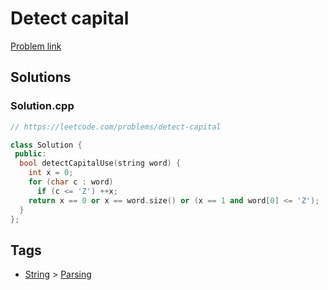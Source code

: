 # Detect capital

[Problem link](https://leetcode.com/problems/detect-capital)

## Solutions


### Solution.cpp
```cpp
// https://leetcode.com/problems/detect-capital

class Solution {
 public:
  bool detectCapitalUse(string word) {
    int x = 0;
    for (char c : word)
      if (c <= 'Z') ++x;
    return x == 0 or x == word.size() or (x == 1 and word[0] <= 'Z');
  }
};
```
## Tags

* [String](/Collections/string.md#string) > [Parsing](/Collections/string.md#parsing)
